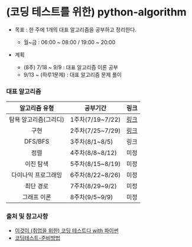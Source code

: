 # (코딩 테스트를 위한) python-algorithm

- 목표 : 한 주에 1개의 대표 알고리즘을 공부하고 정리한다.
   * 월~금 : 06:00 ~ 08:00 / 19:00 ~ 20:00
  
- 계획
   * (8주) 7/18 ~ 9/9 : 대표 알고리즘 이론 공부
   * 9/13 ~ (하루1문제) : 대표 알고리즘 문제 풀이


### 대표 알고리즘

|알고리즘 유형|공부기간|링크|
|:------:|------|:---:|
|탐욕 알고리즘(그리디)|1주차(7/19~7/22)|[링크](https://github.com/JONGSKY/python-algorithm/tree/main/Greedy-Algorithm)|
|구현|2주차(7/25~7/29)|[링크](https://github.com/JONGSKY/python-algorithm/tree/main/Implement)|
|DFS/BFS|3주차(8/1~8/5)|링크|
|정렬|4주차(8/8~8/12)|미정|
|이진 탐색|5주차(8/15~8/19)|미정|
|다이나믹 프로그래밍|6주차(8/22~8/26)|미정|
|최단 경로|7주차(8/29~9/2)|미정|
|그래프 이론|8주차(9/5~9/9)|미정|

### 출처 및 참고사항

- [이것이 (취업을 위한) 코딩 테스트다 with 파이썬](https://github.com/ndb796/python-for-coding-test)
- [코딩테스트-준비방법](https://velog.io/@productuidev/%EC%A4%80%EB%B9%84%ED%95%98%EA%B8%B0-8-%EC%BD%94%EB%94%A9%ED%85%8C%EC%8A%A4%ED%8A%B8-%EC%A4%80%EB%B9%84%EB%B0%A9%EB%B2%95#2-%EC%BD%94%EB%94%A9-%ED%85%8C%EC%8A%A4%ED%8A%B8-%EC%A4%80%EB%B9%84-%EB%B0%A9%EB%B2%95)
